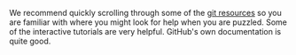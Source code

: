 We recommend quickly scrolling through some of the [git resources](https://github.com/CS50Dartmouth21FS1/home/blob/fall21s1/logistics/systems.md#git-and-github)
so you are familiar with where you might look for help when you are puzzled.
Some of the interactive tutorials are very helpful.
GitHub's own documentation is quite good.
